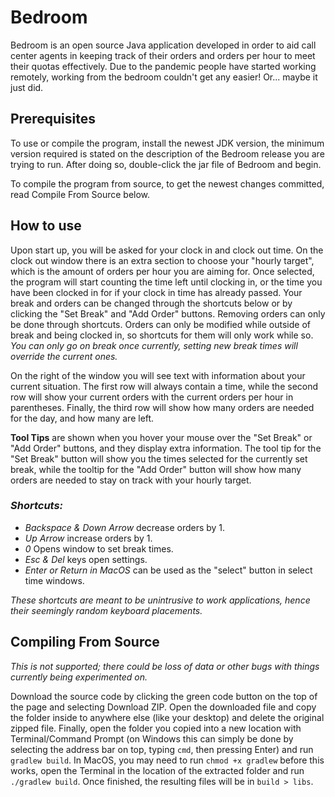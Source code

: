 # Bedroom
Bedroom is an open source Java application developed in order to aid call center agents in keeping track of their orders 
and orders per hour to meet their quotas effectively. Due to the pandemic people have started working remotely, working 
from the bedroom couldn't get any easier! Or... maybe it just did.

## Prerequisites
To use or compile the program, install the newest JDK version, the minimum version required is stated on the description 
of the Bedroom release you are trying to run. After doing so, double-click the jar file of Bedroom and begin.

To compile the program from source, to get the newest changes committed, read Compile From Source below.

## How to use
Upon start up, you will be asked for your clock in and clock out time. On the clock out window there is an extra section 
to choose your "hourly target", which is the amount of orders per hour you are aiming for. Once selected, the program 
will start counting the time left until clocking in, or the time you have been clocked in for if your clock in time has 
already passed. Your break and orders can be changed through the shortcuts below or by clicking the "Set Break" and 
"Add Order" buttons. Removing orders can only be done through shortcuts. Orders can only be modified while outside of 
break and being clocked in, so shortcuts for them will only work while so. _You can only go on break once currently, 
setting new break times will override the current ones._

On the right of the window you will see text with information about your current situation. The first row will always 
contain a time, while the second row will show your current orders with the current orders per hour in parentheses. 
Finally, the third row will show how many orders are needed for the day, and how many are left. 

**Tool Tips** are shown when you hover your mouse over the "Set Break" or "Add Order" buttons, and they display extra 
information. The tool tip for the "Set Break" button will show you the times selected for the currently set break, while 
the tooltip for the "Add Order" button will show how many orders are needed to stay on track with your hourly target.

### _Shortcuts:_
* _Backspace & Down Arrow_ decrease orders by 1.
* _Up Arrow_ increase orders by 1.
* _0_ Opens window to set break times.
* _Esc & Del_ keys open settings.
* _Enter or Return in MacOS_ can be used as the "select" button in select time windows.

_These shortcuts are meant to be unintrusive to work applications,
hence their seemingly random keyboard placements._

## Compiling From Source
_This is not supported; there could be loss of data or other bugs with things currently being experimented on._

Download the source code by clicking the green code button on the top of the page and selecting Download ZIP. Open 
the downloaded file and copy the folder inside to anywhere else (like your desktop) and delete the original zipped file. 
Finally, open the folder you copied into a new location with Terminal/Command Prompt (on Windows this can simply be done 
by selecting the address bar on top, typing ```cmd```, then pressing Enter) and run ```gradlew build```. In MacOS, you
may need to run ```chmod +x gradlew``` before this works, open the Terminal in the location of the extracted folder and 
run ```./gradlew build```. Once finished, the resulting files will be in ```build > libs```. 
